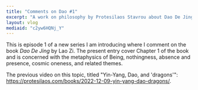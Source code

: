 ```yaml
---
title: "Comments on Dao #1"
excerpt: "A work on philosophy by Protesilaos Stavrou about Dao De Jing by Lao Zi.  Episode 1 in the series."
layout: vlog
mediaid: "c2yw6HQNj_Y"
---
```


This is episode 1 of a new series I am introducing where I comment on
the book _Dao De Jing_ by Lao Zi.  The present entry cover Chapter 1
of the book and is concerned with the metaphysics of Being,
nothingness, absence and presence, cosmic oneness, and related themes.

The previous video on this topic, titled "Yin-Yang, Dao, and
'dragons'":
<https://protesilaos.com/books/2022-12-09-yin-yang-dao-dragons/>.
